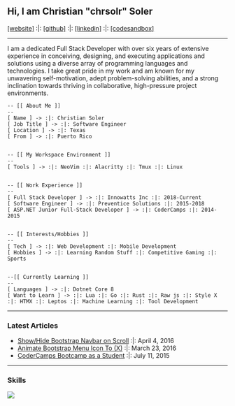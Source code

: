 ## Hi, I am Christian "chrsolr" Soler

<span>
<a href="https://chrsolr.me">[website]</a> 
:|: <a href="https://github.com/chrsolr/">[github]</a>
:|: <a href="https://www.linkedin.com/in/christiansoler/">[linkedin]</a>
:|: <a href="https://codesandbox.io/u/chrsolr">[codesandbox]</a>
</span>

---

I am a dedicated Full Stack Developer with over six years of extensive experience in conceiving, designing, and executing applications and solutions using a diverse array of programming languages and technologies. I take great pride in my work and am known for my unwavering self-motivation, adept problem-solving abilities, and a strong inclination towards thriving in collaborative, high-pressure project environments.

```
-- [[ About Me ]]
--
[ Name ] -> :|: Christian Soler
[ Job Title ] -> :|: Software Engineer
[ Location ] -> :|: Texas
[ From ] -> :|: Puerto Rico


-- [[ My Workspace Environment ]]
--
[ Tools ] -> :|: NeoVim :|: Alacritty :|: Tmux :|: Linux


-- [[ Work Experience ]]
--
[ Full Stack Developer ] -> :|: Innowatts Inc :|: 2018-Current
[ Software Engineer ] -> :|: Preventice Solutions :|: 2015-2018
[ ASP.NET Junior Full-Stack Developer ] -> :|: CoderCamps :|: 2014-2015


-- [[ Interests/Hobbies ]]
--
[ Tech ] -> :|: Web Development :|: Mobile Development
[ Hobbies ] -> :|: Learning Random Stuff :|: Competitive Gaming :|: Sports


--[[ Currently Learning ]]
--
[ Languages ] -> :|: Dotnet Core 8
[ Want to Learn ] -> :|: Lua :|: Go :|: Rust :|: Raw js :|: Style X :|: HTMX :|: Leptos :|: Machine Learning :|: Tool Development
```

---

### Latest Articles

- [Show/Hide Bootstrap Navbar on Scroll](https://www.chrsolr.me/blog/show-hide-bootstrap-navbar-on-scroll) :|: April 4, 2016
- [Animate Bootstrap Menu Icon To (X)](https://www.chrsolr.me/blog/animate-bootstrap-menu-icon-to-x) :|: March 23, 2016
- [CoderCamps Bootcamp as a Student](https://www.chrsolr.me/blog/codercamps-bootcamp-as-a-student) :|: July 11, 2015

---

### Skills

![](https://skillicons.dev/icons?i=neovim,ts,js,nodejs,react,docker,k8s,git,tailwind)
